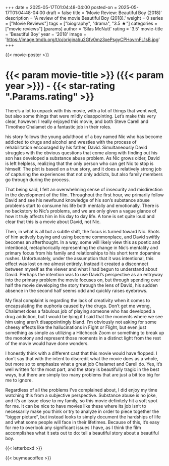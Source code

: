 +++
date = 2025-05-17T01:04:48-04:00
posted-on = 2025-05-17T01:04:48-04:00
draft = false
title = 'Movie Review: Beautiful Boy (2018)'
description = 'A review of the movie Beautiful Boy (2018).'
weight = 0
series = ["Movie Reviews"]
tags = ["biography", "drama", "3.5 ★"]
categories = ["movie reviews"]
[params]
  author = 'Silas McNutt'
  rating = '3.5'
  movie-title = 'Beautiful Boy'
  year = '2018'
  image = 'https://image.tmdb.org/t/p/original/u2Gfv0mz3xePsgyCPHovrnFL1sB.jpg'
+++

{{< movie-poster >}}

# {{< param movie-title >}} ({{< param year >}}) - {{< star-rating ".Params.rating" >}}

There’s a lot to unpack with this movie, with a lot of things that went well, but also some things that were mildly disappointing. Let’s make this very clear, however: I really enjoyed this movie, and both Steve Carell and Timothee Chalamet do a fantastic job in their roles.

his story follows the young adulthood of a boy named Nic who has become addicted to drugs and alcohol and wrestles with the process of rehabilitation encouraged by his father, David. Simultaneously David struggles with the obvious questions that come along with finding out his son has developed a substance abuse problem. As Nic grows older, David is left helpless, realizing that the only person who can get Nic to stop is himself. The plot is based on a true story, and it does a relatively strong job of capturing the experiences that not only addicts, but also family members go through during the process.

That being said, I felt an overwhelming sense of insecurity and misdirection in the development of the film. Throughout the first hour, we primarily follow David and see his newfound knowledge of his son’s substance abuse problems start to consume his life both mentally and emotionally. There is no backstory to Nic’s problems, and we are only given a vague glance of how it truly affects him in his day to day life. A tone is set quite loud and clear that this is a movie about David, not Nic.

Then, in what is all but a subtle shift, the focus is turned toward Nic. Shots of him actively buying and using become commonplace, and David swiftly becomes an afterthought. In a way, some will likely view this as poetic and intentional, metaphorically representing the change in Nic’s mentality and primary focus from his family and relationships to his short term dopamine rushes. Unfortunately, under the assumption that it was intentional, this effect was lost on me almost entirely. Instead it created a disconnect between myself as the viewer and what I had begun to understand about David. Perhaps the intention was to use David’s perspective as an entryway into the primary problem the movie focuses on, but through spending over half the movie developing the story through the lens of David, his sudden absence in the second half seems odd and quickly raises eyebrows.

My final complaint is regarding the lack of creativity when it comes to encapsulating the euphoria caused by the drugs. Don’t get me wrong, Chalamet does a fabulous job of playing someone who has developed a drug addiction, but I would be lying if I said that the moments where we see him using aren’t disappointingly bland. I’m obviously not asking for some cheesy effects like the hallucinations in Fight or Flight, but even just something as simple as utilizing a Hitchcock Zoom or something to break up the monotony and represent those moments in a distinct light from the rest of the movie would have done wonders.

I honestly think with a different cast that this movie would have flopped. I don’t say that with the intent to discredit what the movie does as a whole, but more so to emphasize what a great job Chalamet and Carell do. Yes, it’s well written for the most part, and the story is beautifully tragic in the best ways, but there are simply too many problems that are just a bit too big for me to ignore.

Regardless of all the problems I’ve complained about, I did enjoy my time watching this from a subjective perspective. Substance abuse is no joke, and it’s an issue close to my family, so this movie definitely hit a soft spot for me. It can be nice to have movies like these where its job isn’t to necessarily make you think or try to analyze in order to piece together the “bigger picture”, but instead looks to simply document the hardships of life and what some people will face in their lifetimes. Because of this, it’s easy for me to overlook any significant issues I have, as I think the film accomplishes what it sets out to do: tell a beautiful story about a beautiful boy.

{{< letterboxd >}}

{{< buymeacoffee >}}
